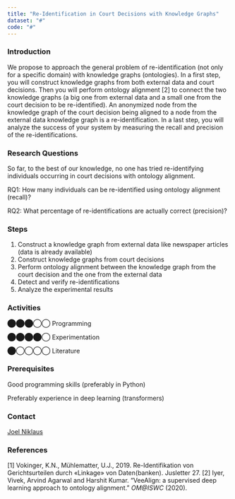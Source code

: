 ```yaml
---
title: "Re-Identification in Court Decisions with Knowledge Graphs"
dataset: "#"
code: "#"
---
```


### Introduction

We propose to approach the general problem of re-identification (not only for a specific domain) with knowledge graphs (ontologies). In a first step, you will construct knowledge graphs from both external data and court decisions. Then you will perform ontology alignment \[2\] to connect the two knowledge graphs (a big one from external data and a small one from the court decision to be re-identified). An anonymized node from the knowledge graph of the court decision being aligned to a node from the external data knowledge graph is a re-identification. In a last step, you will analyze the success of your system by measuring the recall and precision of the re-identifications.

### Research Questions

So far, to the best of our knowledge, no one has tried re-identifying individuals occurring in court decisions with ontology alignment.

RQ1: How many individuals can be re-identified using ontology alignment (recall)?

RQ2: What percentage of re-identifications are actually correct (precision)?

### Steps

1.  Construct a knowledge graph from external data like newspaper articles (data is already available)
2.  Construct knowledge graphs from court decisions
3.  Perform ontology alignment between the knowledge graph from the court decision and the one from the external data
4.  Detect and verify re-identifications
5.  Analyze the experimental results

### Activities

⬤⬤⬤◯◯ Programming

⬤⬤⬤⬤◯ Experimentation

⬤◯◯◯◯ Literature

### Prerequisites

Good programming skills (preferably in Python)

Preferably experience in deep learning (transformers)

### Contact

[Joel Niklaus](https://www.digitale-nachhaltigkeit.unibe.ch/about_us/persons/niklaus_joel/index_eng.html)

### References

\[1\] Vokinger, K.N., Mühlematter, U.J., 2019. Re-Identifikation von Gerichtsurteilen durch «Linkage» von Daten(banken). Jusletter 27.
\[2\] Iyer, Vivek, Arvind Agarwal and Harshit Kumar. “VeeAlign: a supervised deep learning approach to ontology alignment.” _OM@ISWC_ (2020).